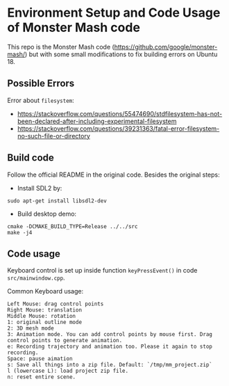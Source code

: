 # Environment Setup and Code Usage of Monster Mash code

This repo is the Monster Mash code (https://github.com/google/monster-mash/) but with some small modifications to fix building errors on Ubuntu 18.


## Possible Errors 

Error about `filesystem`:
- https://stackoverflow.com/questions/55474690/stdfilesystem-has-not-been-declared-after-including-experimental-filesystem
- https://stackoverflow.com/questions/39231363/fatal-error-filesystem-no-such-file-or-directory


## Build code

Follow the official README in the original code. Besides the original steps: 
- Install SDL2 by:
```
sudo apt-get install libsdl2-dev
```

- Build desktop demo:
```
cmake -DCMAKE_BUILD_TYPE=Release ../../src
make -j4
```

## Code usage

Keyboard control is set up inside function `keyPressEvent()` in code `src/mainwindow.cpp`.

Common Keyboard usage:
```
Left Mouse: drag control points
Right Mouse: translation
Middle Mouse: rotation
1: original outline mode
2: 3D mesh mode
3: Animation mode. You can add control points by mouse first. Drag control points to generate animation.
e: Recording trajectory and animation too. Please it again to stop recording.
Space: pause aimation
s: Save all things into a zip file. Default: `/tmp/mm_project.zip`
l (lowercase L): load project zip file. 
n: reset entire scene.
```
